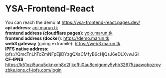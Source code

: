# YSA-Frontend-React
You can reach the demo at https://ysa-frontend-react.pages.dev/ \
**api address**: [api.marun.tk](https://api.marun.tk/docs) \
**frontend address (cloudflare pages)**: [yolo.marun.tk](https://yolo.marun.tk/homepage) \
**frontend address (docker)**: https://demo.marun.tk \
**web3 gateway** (going extramile): https://web3.marun.tk \
**IPFS native address**: ipfs://QmcTnLhToZmNFpEjiDYzgQXaCMfyB6cHjQsJ6eDLXvwJGi \
**CF-IPNS** https://k51qzi5uqu5dknxqh8c2fjkcfhi0au8coigqmy5yhb32675zaawobozroyzbke.ipns.cf-ipfs.com/login

